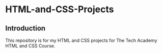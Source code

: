 # HTML-and-CSS-Projects
## Introduction
This repository is for my HTML and CSS projects for The Tech Academy HTML and CSS Course.
